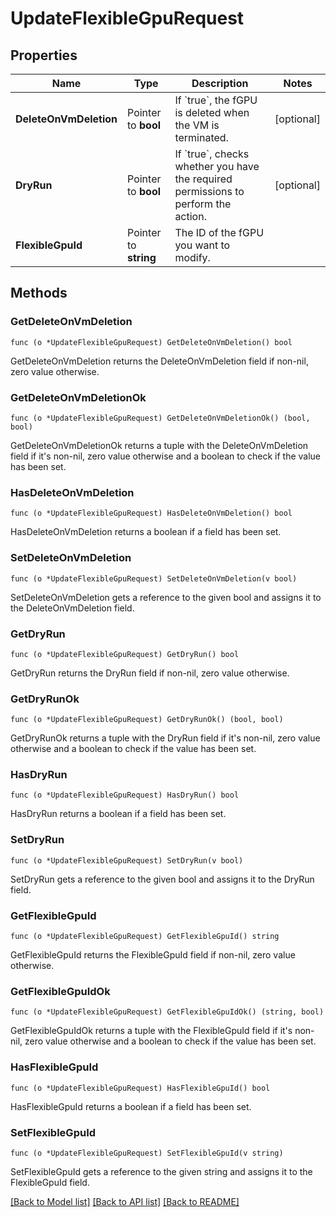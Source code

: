 # UpdateFlexibleGpuRequest

## Properties

Name | Type | Description | Notes
------------ | ------------- | ------------- | -------------
**DeleteOnVmDeletion** | Pointer to **bool** | If &#x60;true&#x60;, the fGPU is deleted when the VM is terminated. | [optional] 
**DryRun** | Pointer to **bool** | If &#x60;true&#x60;, checks whether you have the required permissions to perform the action. | [optional] 
**FlexibleGpuId** | Pointer to **string** | The ID of the fGPU you want to modify. | 

## Methods

### GetDeleteOnVmDeletion

`func (o *UpdateFlexibleGpuRequest) GetDeleteOnVmDeletion() bool`

GetDeleteOnVmDeletion returns the DeleteOnVmDeletion field if non-nil, zero value otherwise.

### GetDeleteOnVmDeletionOk

`func (o *UpdateFlexibleGpuRequest) GetDeleteOnVmDeletionOk() (bool, bool)`

GetDeleteOnVmDeletionOk returns a tuple with the DeleteOnVmDeletion field if it's non-nil, zero value otherwise
and a boolean to check if the value has been set.

### HasDeleteOnVmDeletion

`func (o *UpdateFlexibleGpuRequest) HasDeleteOnVmDeletion() bool`

HasDeleteOnVmDeletion returns a boolean if a field has been set.

### SetDeleteOnVmDeletion

`func (o *UpdateFlexibleGpuRequest) SetDeleteOnVmDeletion(v bool)`

SetDeleteOnVmDeletion gets a reference to the given bool and assigns it to the DeleteOnVmDeletion field.

### GetDryRun

`func (o *UpdateFlexibleGpuRequest) GetDryRun() bool`

GetDryRun returns the DryRun field if non-nil, zero value otherwise.

### GetDryRunOk

`func (o *UpdateFlexibleGpuRequest) GetDryRunOk() (bool, bool)`

GetDryRunOk returns a tuple with the DryRun field if it's non-nil, zero value otherwise
and a boolean to check if the value has been set.

### HasDryRun

`func (o *UpdateFlexibleGpuRequest) HasDryRun() bool`

HasDryRun returns a boolean if a field has been set.

### SetDryRun

`func (o *UpdateFlexibleGpuRequest) SetDryRun(v bool)`

SetDryRun gets a reference to the given bool and assigns it to the DryRun field.

### GetFlexibleGpuId

`func (o *UpdateFlexibleGpuRequest) GetFlexibleGpuId() string`

GetFlexibleGpuId returns the FlexibleGpuId field if non-nil, zero value otherwise.

### GetFlexibleGpuIdOk

`func (o *UpdateFlexibleGpuRequest) GetFlexibleGpuIdOk() (string, bool)`

GetFlexibleGpuIdOk returns a tuple with the FlexibleGpuId field if it's non-nil, zero value otherwise
and a boolean to check if the value has been set.

### HasFlexibleGpuId

`func (o *UpdateFlexibleGpuRequest) HasFlexibleGpuId() bool`

HasFlexibleGpuId returns a boolean if a field has been set.

### SetFlexibleGpuId

`func (o *UpdateFlexibleGpuRequest) SetFlexibleGpuId(v string)`

SetFlexibleGpuId gets a reference to the given string and assigns it to the FlexibleGpuId field.


[[Back to Model list]](../README.md#documentation-for-models) [[Back to API list]](../README.md#documentation-for-api-endpoints) [[Back to README]](../README.md)


